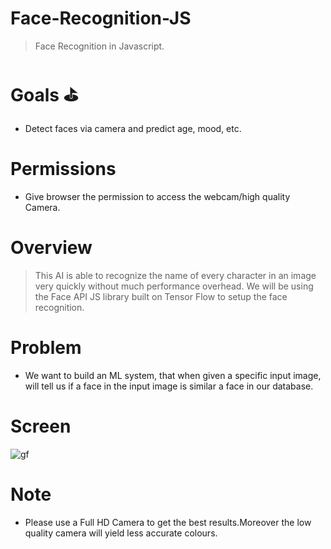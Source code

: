 # Face-Recognition-JS

> Face Recognition in Javascript.

# Goals ⛳️

- Detect faces via camera and predict age, mood, etc.

# Permissions
 
- Give browser the permission to access the webcam/high quality Camera.

# Overview

> This AI is able to recognize the name of every character in an image very quickly without much performance overhead. We will be using the Face API JS library built on Tensor Flow to setup the face recognition.

# Problem

- We want to build an ML system, that when given a specific input image, will tell us if a face in the input image is similar a face in our database.

# Screen

![gf](https://user-images.githubusercontent.com/51753810/97172031-6b7f7780-17b4-11eb-8d3c-ef87226c4e87.jpg)


# Note

- Please use a Full HD Camera to get the best results.Moreover the low quality camera will yield less accurate colours.
